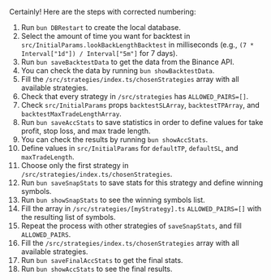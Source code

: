 Certainly! Here are the steps with corrected numbering:

1. Run `bun DBRestart` to create the local database.
2. Select the amount of time you want for backtest in `src/InitialParams.lookBackLengthBacktest` in milliseconds (e.g., `(7 * Interval["1d"]) / Interval["5m"]` for 7 days).
3. Run `bun saveBacktestData` to get the data from the Binance API.
4. You can check the data by running `bun showBacktestData`.
5. Fill the `/src/strategies/index.ts/chosenStrategies` array with all available strategies.
6. Check that every strategy in `/src/strategies` has `ALLOWED_PAIRS=[]`.
7. Check `src/InitialParams` props `backtestSLArray`, `backtestTPArray`, and `backtestMaxTradeLengthArray`.
8. Run `bun saveAccStats` to save statistics in order to define values for take profit, stop loss, and max trade length.
9. You can check the results by running `bun showAccStats`.
10. Define values in `src/InitialParams` for `defaultTP`, `defaultSL`, and `maxTradeLength`.
11. Choose only the first strategy in `/src/strategies/index.ts/chosenStrategies`.
12. Run `bun saveSnapStats` to save stats for this strategy and define winning symbols.
13. Run `bun showSnapStats` to see the winning symbols list.
14. Fill the array in `/src/strategies/[myStrategy].ts` `ALLOWED_PAIRS=[]` with the resulting list of symbols.
15. Repeat the process with other strategies of `saveSnapStats`, and fill `ALLOWED_PAIRS`.
16. Fill the `/src/strategies/index.ts/chosenStrategies` array with all available strategies.
17. Run `bun saveFinalAccStats` to get the final stats.
18. Run `bun showAccStats` to see the final results.



